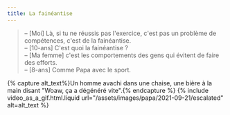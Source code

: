 ```yaml
---
title: La fainéantise
---
```


> – \[Moi\] Là, si tu ne réussis pas l'exercice, c'est pas un problème de compétences, c'est de la fainéantise.  
> – \[10-ans\] C'est quoi la fainéantise ?  
> – \[Ma femme\] c'est les comportements des gens qui évitent de faire des efforts.  
> – \[8-ans\] Comme Papa avec le sport.

{% capture alt_text%}Un homme avachi dans une chaise, une bière à la main disant "Woaw, ça a dégénéré vite".{% endcapture %} {% include video_as_a_gif.html.liquid
url="/assets/images/papa/2021-09-21/escalated"
alt=alt_text
%}
